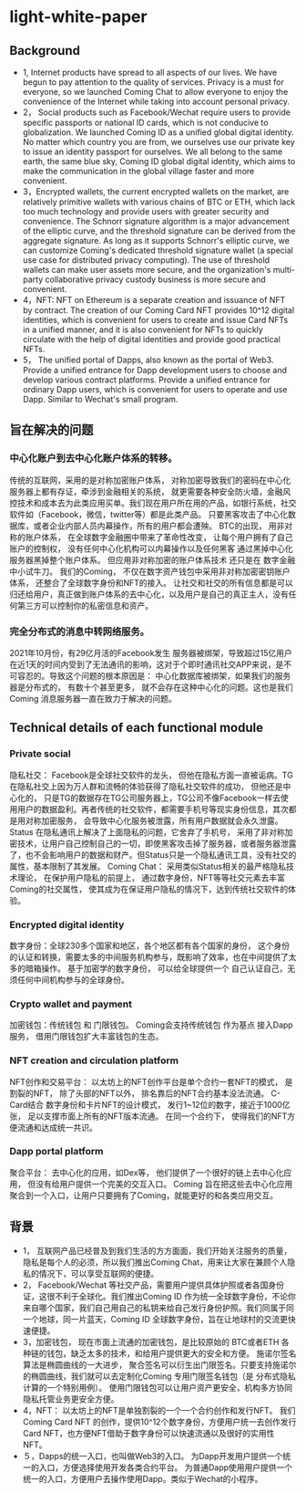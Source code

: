 # light-white-paper
## Background
- 1, Internet products have spread to all aspects of our lives. We have begun to pay attention to the quality of services. Privacy is a must for everyone, so we launched Coming Chat to allow everyone to enjoy the convenience of the Internet while taking into account personal privacy.
- 2， Social products such as Facebook/Wechat require users to provide specific passports or national ID cards, which is not conducive to globalization. We launched Coming ID as a unified global digital identity. No matter which country you are from, we ourselves use our private key to issue an identity passport for ourselves. We all belong to the same earth, the same blue sky, Coming ID global digital identity, which aims to make the communication in the global village faster and more convenient.
- 3，Encrypted wallets, the current encrypted wallets on the market, are relatively primitive wallets with various chains of BTC or ETH, which lack too much technology and provide users with greater security and convenience. The Schnorr signature algorithm is a major advancement of the elliptic curve, and the threshold signature can be derived from the aggregate signature. As long as it supports Schnorr's elliptic curve, we can customize Coming's dedicated threshold signature wallet (a special use case for distributed privacy computing). The use of threshold wallets can make user assets more secure, and the organization's multi-party collaborative privacy custody business is more secure and convenient.
- 4，NFT: NFT on Ethereum is a separate creation and issuance of NFT by contract. The creation of our Coming Card NFT provides 10^12 digital identities, which is convenient for users to create and issue Card NFTs in a unified manner, and it is also convenient for NFTs to quickly circulate with the help of digital identities and provide good practical NFTs.
- 5， The unified portal of Dapps, also known as the portal of Web3. Provide a unified entrance for Dapp development users to choose and develop various contract platforms. Provide a unified entrance for ordinary Dapp users, which is convenient for users to operate and use Dapp. Similar to Wechat's small program.

## 旨在解决的问题
### 中心化账户到去中心化账户体系的转移。
传统的互联网，采用的是对称加密账户体系， 对称加密导致我们的密码在中心化服务器上都有存证，牵涉到金融相关的系统， 就更需要各种安全防火墙，金融风控技术和成本去为此类应用买单。我们现在用户所在用的产品，如银行系统，社交软件如（Facebook，微信，twitter等）都是此类产品。 只要黑客攻击了中心化数据库，或者企业内部人员内幕操作，所有的用户都会遭殃。
BTC的出现， 用非对称的账户体系， 在全球数字金融圈中带来了革命性改变， 让每个用户拥有了自己账户的控制权， 没有任何中心化机构可以内幕操作以及任何黑客 通过黑掉中心化服务器黑掉整个账户体系。
但应用非对称加密的账户体系技术 还只是在 数字金融中小试牛刀。 我们的Coming， 不仅在数字资产钱包中采用非对称加密密钥账户体系， 还整合了全球数字身份和NFT的接入。 让社交和社交的所有信息都是可以归还给用户，真正做到账户体系的去中心化，以及用户是自己的真正主人，没有任何第三方可以控制你的私密信息和资产。
### 完全分布式的消息中转网络服务。
  2021年10月份，有29亿月活的Facebook发生 服务器被绑架，导致超过15亿用户在近1天的时间内受到了无法通讯的影响，这对于个即时通讯社交APP来说，是不可容忍的。导致这个问题的根本原因是： 中心化数据库被绑架，如果我们的服务器是分布式的， 有数十个甚至更多， 就不会存在这种中心化的问题。这也是我们Coming 消息服务器一直在致力于解决的问题。
  
## Technical details of each functional module
### Private social
隐私社交： Facebook是全球社交软件的龙头， 但他在隐私方面一直被诟病。TG在隐私社交上因为万人群和流畅的体验获得了隐私社交软件的成功， 但他还是中心化的， 只是TG的数据存在TG公司服务器上，TG公司不像Facebook一样去使用用户的数据盈利。再者传统的社交软件，都需要手机号等现实身份信息，其次都是用对称加密服务， 会导致中心化服务被泄露，所有用户数据就会永久泄露。
Status 在隐私通讯上解决了上面隐私的问题，它舍弃了手机号， 采用了非对称加密技术，让用户自己控制自己的一切，即使黑客攻击掉了服务器，或者服务器泄露了，也不会影响用户的数据和财产。但Status只是一个隐私通讯工具，没有社交的属性，基本限制了其发展。
Coming Chat： 采用类似Status相关的最严格隐私技术理论， 在保护用户隐私的前提上， 通过数字身份，NFT等等社交元素去丰富Coming的社交属性， 使其成为在保证用户隐私的情况下，达到传统社交软件的体验。
### Encrypted digital identity
数字身份：全球230多个国家和地区，各个地区都有各个国家的身份， 这个身份的认证和转换，需要太多的中间服务机构参与，既影响了效率，也在中间提供了太多的暗箱操作。
基于加密学的数字身份， 可以给全球提供一个 自己认证自己，无须任何中间机构参与的全球身份。
### Crypto wallet and payment
加密钱包：传统钱包 和 门限钱包。  Coming会支持传统钱包 作为基点 接入Dapp服务， 借用门限钱包扩大丰富钱包的生态。
### NFT creation and circulation platform
NFT创作和交易平台： 以太坊上的NFT创作平台是单个合约一套NFT的模式， 是割裂的NFT， 除了头部的NFT以外， 排名靠后的NFT合约基本没法流通。
C-Card结合 数字身份和卡片NFT的设计模式， 发行1~12位的数字，接近于1000亿张， 足以支撑市面上所有的NFT版本流通。 在同一个合约下， 使得我们的NFT方便流通和达成统一共识。
### Dapp portal platform
聚合平台： 去中心化的应用，如Dex等， 他们提供了一个很好的链上去中心化应用， 但没有给用户提供一个完美的交互入口。 Coming 旨在把这些去中心化应用 聚合到一个入口，让用户只要拥有了Coming，就能更好的和各类应用交互。

## 背景
- 1， 互联网产品已经普及到我们生活的方方面面，我们开始关注服务的质量，隐私是每个人的必须，所以我们推出Coming Chat，用来让大家在兼顾个人隐私的情况下，可以享受互联网的便捷。
- 2， Facebook/Wechat 等社交产品，需要用户提供具体护照或者各国身份证，这很不利于全球化。我们推出Coming ID 作为统一全球数字身份，不论你来自哪个国家，我们自己用自己的私钥来给自己发行身份护照。我们同属于同一个地球，同一片蓝天，Coming ID 全球数字身份，旨在让地球村的交流更快速便捷。
- 3，加密钱包， 现在市面上流通的加密钱包，是比较原始的 BTC或者ETH 各种链的钱包，缺乏太多的技术，和给用户提供更大的安全和方便。 施诺尔签名算法是椭圆曲线的一大进步， 聚合签名可以衍生出门限签名。只要支持施诺尔的椭圆曲线，我们就可以去定制化Coming 专用门限签名钱包（是 分布式隐私计算的一个特别用例）。 使用门限钱包可以让用户资产更安全，机构多方协同隐私托管业务更安全方便。
- 4，NFT： 以太坊上的NFT是单独割裂的一个一个合约创作和发行NFT。 我们Coming Card NFT 的创作，提供10^12个数字身份，方便用户统一去创作发行Card NFT，也方便NFT借助于数字身份可以快速流通以及很好的实用性NFT。
- ５，Dapps的统一入口，也叫做Web3的入口。 为Dapp开发用户提供一个统一的入口，方便选择使用开发各类合约平台。 为普通Dapp使用用户提供一个统一的入口，方便用户去操作使用Dapp。类似于Wechat的小程序。  
